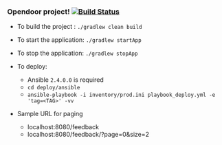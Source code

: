 ### Opendoor project! [![Build Status](https://travis-ci.org/srininara/opendoor.svg?branch=master)](https://travis-ci.org/srininara/opendoor)

* To build the project :  `./gradlew clean build`
* To start the application: `./gradlew startApp`
* To stop the application: `./gradlew stopApp`
* To deploy:
    * Ansible `2.4.0.0` is required
    * `cd deploy/ansible`
    * `ansible-playbook -i inventory/prod.ini playbook_deploy.yml -e 'tag=<TAG>' -vv`
    
* Sample URL for paging
    * localhost:8080/feedback
    * localhost:8080/feedback/?page=0&size=2
